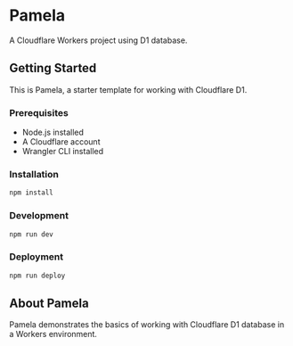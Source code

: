 # Pamela

A Cloudflare Workers project using D1 database.

## Getting Started

This is Pamela, a starter template for working with Cloudflare D1.

### Prerequisites

- Node.js installed
- A Cloudflare account
- Wrangler CLI installed

### Installation

```bash
npm install
```

### Development

```bash
npm run dev
```

### Deployment

```bash
npm run deploy
```

## About Pamela

Pamela demonstrates the basics of working with Cloudflare D1 database in a Workers environment.

